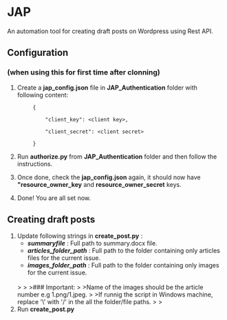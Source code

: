 # JAP
An automation tool for creating draft posts on Wordpress using Rest API.

## Configuration 
### (when using this for first time after clonning) 
1. Create a **jap_config.json** file in **JAP_Authentication** folder  with following content:
 
            {
                 
                "client_key": <client key>,  

                "client_secret": <client secret>
                 
            } 

2. Run **authorize.py** from **JAP_Authentication** folder and then follow the instructions.
3. Once done, check the **jap_config.json** again, it should now have **"resource_owner_key** and **resource_owner_secret** keys.
4. Done! You are all set now.


## Creating draft posts
1.  Update following strings in **create_post.py** :
    - ***summaryfile*** : Full path to summary.docx file. 
    - ***articles_folder_path*** : Full path to the folder containing only articles files for the current issue.
    - ***images_folder_path*** : Full path to the folder containing only images for the current issue.  
    <br>
    >
    >
    >### Important:
    >
    >Name of the images should be the article number e.g 1.png/1.jpeg. 
    >
    >If runnig the script in Windows machine, replace '\' with '/' in the all the folder/file paths.
    > 
    >
2. Run **create_post.py**